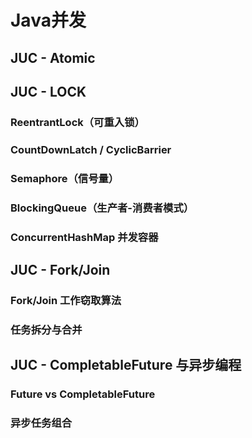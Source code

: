 # Java并发

## JUC - Atomic

## JUC - LOCK

### ReentrantLock（可重入锁）

### CountDownLatch / CyclicBarrier

### Semaphore（信号量）

### BlockingQueue（生产者-消费者模式）

### ConcurrentHashMap 并发容器


## JUC - Fork/Join

### Fork/Join 工作窃取算法

### 任务拆分与合并


## JUC - CompletableFuture 与异步编程

### Future vs CompletableFuture

### 异步任务组合
